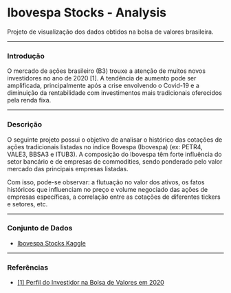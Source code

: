 # Ibovespa Stocks - Analysis
Projeto de visualização dos dados obtidos na bolsa de valores brasileira.

---

### Introdução

O mercado de ações brasileiro (B3) trouxe a atenção de muitos novos investidores no ano de 2020 [1]. A tendência de aumento pode ser amplificada, principalmente após a crise envolvendo o Covid-19 e a diminuição da rentabilidade com investimentos mais tradicionais oferecidos pela renda fixa.

---

### Descrição

O seguinte projeto possui o objetivo de analisar o histórico das cotações de ações tradicionais listadas no índice Bovespa (Ibovespa) (ex: PETR4, VALE3, BBSA3 e ITUB3). A composição do Ibovespa têm forte influência do setor bancário e de empresas de commodities, sendo ponderado pelo valor mercado das principais empresas listadas. 

Com isso, pode-se observar: a flutuação no valor dos ativos, os fatos históricos que influenciam no preço e volume negociado das ações de empresas específicas, a correlação entre as cotações de diferentes tickers e setores, etc.

---

### Conjunto de Dados

- [Ibovespa Stocks Kaggle](https://www.kaggle.com/felsal/ibovespa-stocks)

---

### Referências

- [[1] Perfil do Investidor na Bolsa de Valores em 2020](https://comoinvestir.thecap.com.br/perfil-do-investidor-brasileiro-bolsa-de-valores-em-2020/)
